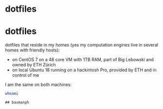 dotfiles
================

# dotfiles

dotfiles that reside in my homes (yes my computation engines live in
several homes with friendly hosts):

  - on CentOS 7 on a 48 core VM with 1TB RAM, part of Big Lebowski and
    owned by ETH Zürich
  - on local Ubuntu 18 running on a hackintosh Pro, provided by ETH and
    in control of me

I am the same on both machines:

``` bash
whoami
```

    ## baumanph
